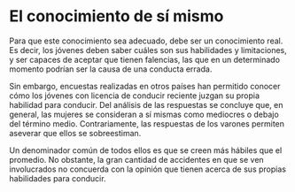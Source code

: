 # El conocimiento de sí mismo

Para que este conocimiento sea adecuado, debe ser un conocimiento real. Es decir, los jóvenes deben saber cuáles son sus habilidades y limitaciones, y ser capaces de aceptar que tienen falencias, las que en un determinado momento podrían ser la causa de una conducta errada.

Sin embargo, encuestas realizadas en otros países han permitido conocer cómo los jóvenes con licencia de conducir reciente juzgan su propia habilidad para conducir. Del análisis de las respuestas se concluye que, en general, las mujeres se consideran a sí mismas como mediocres o debajo del término medio. Contrariamente, las respuestas de los varones permiten aseverar que ellos se sobreestiman.

Un denominador común de todos ellos es que se creen más hábiles que el promedio. No obstante, la gran cantidad de accidentes en que se ven involucrados no concuerda con la opinión que tienen acerca de sus propias habilidades para conducir.

